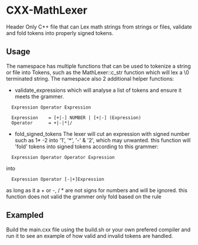 # CXX-MathLexer
Header Only C++ file that can Lex math strings from strings or files, validate and fold tokens into properly signed tokens.

## Usage
The namespace has multiple functions that can be used to tokenize a string or file into Tokens, such as the MathLexer::c_str function which will lex a \0 terminated string.
The namespace also 2 additional helper functions:
- validate_expressions which will analyse a list of tokens and ensure it meets the grammer.
```
  Expression Operator Expression

  Expression    = [+|-] NUMBER | [+|-] (Expression)
  Operator      = +|-|*|/
```
- fold_signed_tokens
The lexer will cut an expression with signed number such as 1* -2 into '1', '*', '-' & '2', which may unwanted.
this function will 'fold' tokens into signed tokens according to this grammer:
```
  Expression Operator Operator Expression
```
into
```
  Expression Operator [-|+]Expression
```
as long as it a + or -, / * are not signs for numbers and will be ignored. this function does not valid the grammer only fold based on the rule

## Exampled
Build the main.cxx file using the build.sh or your own prefered compiler and run it to see an example of how valid and invalid tokens are handled.
